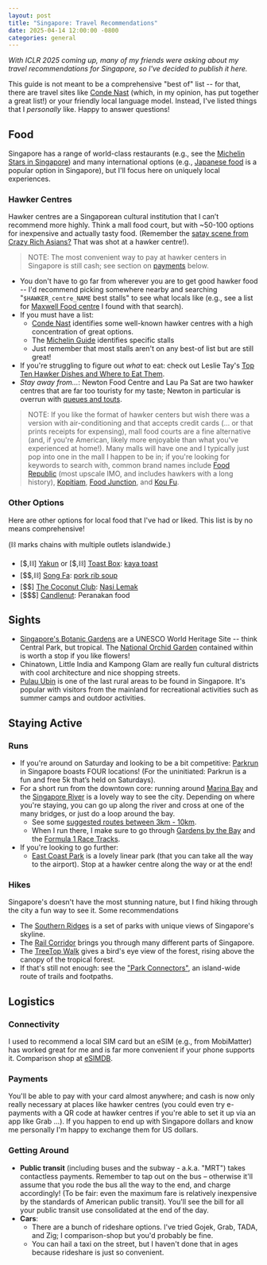 ```yaml
---
layout: post
title: "Singapore: Travel Recommendations"
date: 2025-04-14 12:00:00 -0800
categories: general
---
```


_With ICLR 2025 coming up, many of my friends were asking about my travel recommendations for
Singapore, so I've decided to publish it here._

This guide is not meant to be a comprehensive "best of" list -- for that, there are travel sites
like [Conde Nast](https://www.cntraveler.com/gallery/best-things-to-do-in-singapore) (which, in my
opinion, has put together a great list!) or your friendly local language model. Instead, I've listed
things that I _personally_ like. Happy to answer questions!

## Food

Singapore has a range of world-class restaurants (e.g., see the
[Michelin Stars in Singapore](https://en.wikipedia.org/wiki/List_of_Michelin-starred_restaurants_in_Singapore))
and many international options (e.g.,
[Japanese food](https://www.timeout.com/singapore/restaurants/the-best-japanese-restaurants-in-singapore)
is a popular option in Singapore), but I'll focus here on uniquely local experiences.

### Hawker Centres

Hawker centres are a Singaporean cultural institution that I can’t recommend more highly. Think a
mall food court, but with ~50-100 options for inexpensive and actually tasty food. (Remember the
[satay scene from Crazy Rich Asians?](https://www.eater.com/2018/9/4/17817658/crazy-rich-asians-singapore-night-market-scene-location)
That was shot at a hawker centre!).

> NOTE: The most convenient way to pay at hawker centers in Singapore is still cash; see section on
> [payments](#payments) below.

- You don't have to go far from wherever you are to get good hawker food -- I'd recommend picking
  somewhere nearby and searching "`$HAWKER_centre_NAME` best stalls" to see what locals like (e.g.,
  see a list for [Maxwell Food centre](https://www.misstamchiak.com/maxwell-food-centre/) I found
  with that search).
- If you must have a list:
  - [Conde Nast](https://www.cntraveler.com/gallery/best-hawker-centres-in-singapore) identifies
    some well-known hawker centres with a high concentration of great options.
  - The
    [Michelin Guide](https://guide.michelin.com/us/en/singapore-region/singapore/restaurants/street-food)
    identifies specific stalls
  - Just remember that most stalls aren't on any best-of list but are still great!
- If you're struggling to figure out _what_ to eat: check out Leslie Tay's
  [Top Ten Hawker Dishes and Where to Eat Them](http://ieatishootipost.sg/singapores-top-ten-most-popular-hawker-dishes-and-where-to-eat-them/).
- _Stay away from..._: Newton Food Centre and Lau Pa Sat are two hawker centres that are far too
  touristy for my taste; Newton in particular is overrun with
  [queues and touts](https://www.timeout.com/singapore/restaurants/guide-to-newton-food-centre-tourist-trap-or-hawker-haven).

> NOTE: If you like the format of hawker centers but wish there was a version with air-conditioning
> and that accepts credit cards (... or that prints receipts for expensing), mall food courts are a
> fine alternative (and, if you're American, likely more enjoyable than what you've experienced at
> home!). Many malls will have one and I typically just pop into one in the mall I happen to be in;
> if you're looking for keywords to search with, common brand names include
> [Food Republic](https://foodrepublic.com.sg/food-republic-outlets/) (most upscale IMO, and
> includes hawkers with a long history), [Kopitiam](https://www.kopitiam.biz/our-outlets/),
> [Food Junction](https://www.foodjunction.com/outlets/), and [Kou Fu](https://www.koufu.com.sg/).

### Other Options

Here are other options for local food that I've had or liked. This list is by no means
comprehensive!

(⛓️ marks chains with multiple outlets islandwide.)

- [\$,⛓️] [Yakun](https://app.yakun.com/) or [\$,⛓️] [Toast Box](https://toastbox.com.sg/):
  [kaya toast](https://en.wikipedia.org/wiki/Kaya_toast)
- [$$,⛓️] [Song Fa](https://songfa.com.sg/):
  [pork rib soup](https://en.wikipedia.org/wiki/Bak_kut_teh)
- [$$] [The Coconut Club](https://www.thecoconutclub.sg/):
  [Nasi Lemak](https://en.wikipedia.org/wiki/Nasi_lemak)
- [$$$] [Candlenut](https://www.comodempsey.sg/restaurant/candlenut): Peranakan food

## Sights

- [Singapore's Botanic Gardens](https://www.nparks.gov.sg/SBG) are a UNESCO World Heritage Site --
  think Central Park, but tropical. The
  [National Orchid Garden](https://www.nparks.gov.sg/sbg/our-gardens/tyersall-entrance/national-orchid-garden)
  contained within is worth a stop if you like flowers!
- Chinatown, Little India and Kampong Glam are really fun cultural districts with cool architecture
  and nice shopping streets.
- [Pulau Ubin](https://www.timeout.com/singapore/things-to-do/guide-to-pulau-ubin) is one of the
  last rural areas to be found in Singapore. It's popular with visitors from the mainland for
  recreational activities such as summer camps and outdoor activities.

## Staying Active

### Runs

- If you're around on Saturday and looking to be a bit competitive:
  [Parkrun](https://www.parkrun.sg/) in Singapore boasts FOUR locations! (For the uninitiated:
  Parkrun is a fun and free 5k that’s held on Saturdays).
- For a short run from the downtown core: running around
  [Marina Bay](https://maps.app.goo.gl/m7SSvfjNbKmB4XL78) and the
  [Singapore River](https://maps.app.goo.gl/9c9ziRt6oJLhyMH58) is a lovely way to see the city.
  Depending on where you're staying, you can go up along the river and cross at one of the many
  bridges, or just do a loop around the bay.
  - See some
    [suggested routes between 3km - 10km](https://www.rqam.com.sg/events/best-evening-run-routes-around-marina-bay/).
  - When I run there, I make sure to go through
    [Gardens by the Bay](https://maps.app.goo.gl/Ep9yyMwaZZMbYEED8) and the
    [Formula 1 Race Tracks](https://maps.app.goo.gl/3oXzpMzWrCqsNMfz5).
- If you're looking to go further:
  - [East Coast Park](https://maps.app.goo.gl/rSj6S1qGzDfVe15AA) is a lovely linear park (that you
    can take all the way to the airport). Stop at a hawker centre along the way or at the end!

### Hikes

Singapore's doesn't have the most stunning nature, but I find hiking through the city a fun way to
see it. Some recommendations

- The [Southern Ridges](https://en.wikipedia.org/wiki/Southern_Ridges) is a set of parks with unique
  views of Singapore's skyline.
- The [Rail Corridor](https://railcorridor.nparks.gov.sg/visit-rail-corridor/) brings you through
  many different parts of Singapore.
- The
  [TreeTop Walk](https://www.nparks.gov.sg/-/media/nparks-real-content/gardens-parks-and-nature/diy-walk/diy-walk-pdf-files/treetop_walk_eguide_lres.pdf)
  gives a bird's eye view of the forest, rising above the canopy of the tropical forest.
- If that's still not enough: see the ["Park Connectors"](https://pcn.nparks.gov.sg/), an
  island-wide route of trails and footpaths.

## Logistics

### Connectivity

I used to recommend a local SIM card but an eSIM (e.g., from MobiMatter) has worked great for me and
is far more convenient if your phone supports it. Comparison shop at [eSIMDB](https://esimdb.com/).

### Payments

You'll be able to pay with your card almost anywhere; and cash is now only really necessary at
places like hawker centres (you could even try e-payments with a QR code at hawker centres if you're
able to set it up via an app like Grab ...). If you happen to end up with Singapore dollars and know
me personally I'm happy to exchange them for US dollars.

### Getting Around

- **Public transit** (including buses and the subway - a.k.a. "MRT") takes contactless payments.
  Remember to tap out on the bus – otherwise it'll assume that you rode the bus all the way to the
  end, and charge accordingly! (To be fair: even the maximum fare is relatively inexpensive by the
  standards of American public transit). You'll see the bill for all your public transit use
  consolidated at the end of the day.
- **Cars**:
  - There are a bunch of rideshare options. I've tried Gojek, Grab, TADA, and Zig; I comparison-shop
    but you'd probably be fine.
  - You can hail a taxi on the street, but I haven't done that in ages because rideshare is just so
    convenient.

